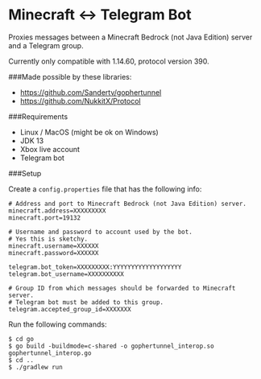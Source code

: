 # Minecraft <-> Telegram Bot

Proxies messages between a Minecraft Bedrock (not Java Edition) server and a Telegram group.

Currently only compatible with 1.14.60, protocol version 390.

###Made possible by these libraries:

- https://github.com/Sandertv/gophertunnel
- https://github.com/NukkitX/Protocol

###Requirements

- Linux / MacOS (might be ok on Windows)
- JDK 13
- Xbox live account
- Telegram bot

###Setup

Create a `config.properties` file that has the following info:
```
# Address and port to Minecraft Bedrock (not Java Edition) server.
minecraft.address=XXXXXXXXX
minecraft.port=19132

# Username and password to account used by the bot.
# Yes this is sketchy.
minecraft.username=XXXXXX
minecraft.password=XXXXXX

telegram.bot_token=XXXXXXXXX:YYYYYYYYYYYYYYYYYYY
telegram.bot_username=XXXXXXXXXX

# Group ID from which messages should be forwarded to Minecraft server.
# Telegram bot must be added to this group.
telegram.accepted_group_id=XXXXXXX
```

Run the following commands:
```
$ cd go
$ go build -buildmode=c-shared -o gophertunnel_interop.so gophertunnel_interop.go
$ cd ..
$ ./gradlew run
```
